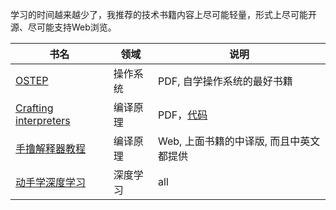 学习的时间越来越少了，我推荐的技术书籍内容上尽可能轻量，形式上尽可能开源、尽可能支持Web浏览。

| 书名                    | 领域    | 说明                               |
| ----------------------- | ------ | --------------------------------- |
| [OSTEP](https://pages.cs.wisc.edu/~remzi/OSTEP/)                 | 操作系统 | PDF, 自学操作系统的最好书籍          |
| [Crafting interpreters](http://www.craftinginterpreters.com/) | 编译原理 | PDF，[代码](https://github.com/munificent/craftinginterpreters)                        |
| [手撸解释器教程](https://readonly.link/books/https://raw.githubusercontent.com/GuoYaxiang/craftinginterpreters_zh/main/book.json)          | 编译原理 | Web, 上面书籍的中译版, 而且中英文都提供 |
| [动手学深度学习](https://zh-v2.d2l.ai/index.html)          | 深度学习 | all                                |
